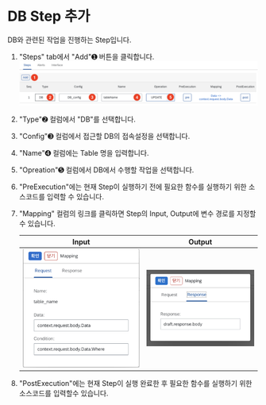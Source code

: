 # DB Step 추가

DB와 관련된 작업을 진행하는 Step입니다.

1. "Steps" tab에서 "Add"➊ 버튼을 클릭합니다.
     ![Image](assets/eai_add_db_step.png)
2. "Type"➋ 컬럼에서 "DB"를 선택합니다.
3. "Config"➌ 컬럼에서 접근할 DB의 접속설정을 선택합니다.
4. "Name"➍ 컬럼에는 Table 명을 입력합니다.
5. "Opreation"➎ 컬럼에서 DB에서 수행할 작업을 선택합니다. 
6. "PreExecution"에는 현재 Step이 실행하기 전에 필요한 함수를 실행하기 위한 소스코드를 입력할 수 있습니다.
7. "Mapping" 컬럼의 링크를 클릭하면 Step의 Input, Output에 변수 경로를 지정할수 있습니다.

    | Input | Output |
    |:-------------:|:--------------:|
    | ![Image](assets/eai_db_step_map_input.png) | ![Image](assets/eai_step_map_output.png) |

8. "PostExecution"에는 현재 Step이 실행 완료한 후 필요한 함수를 실행하기 위한 소스코드를 입력할수 있습니다.